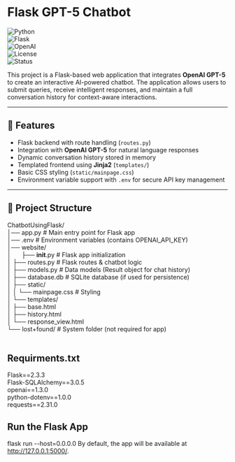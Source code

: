 # Flask GPT-5 Chatbot  
![Python](https://img.shields.io/badge/python-3.9%2B-blue.svg)  
![Flask](https://img.shields.io/badge/flask-2.0+-black.svg)  
![OpenAI](https://img.shields.io/badge/OpenAI-GPT--5-412991.svg)  
![License](https://img.shields.io/badge/license-MIT-green.svg)  
![Status](https://img.shields.io/badge/status-active-success.svg)  

This project is a Flask-based web application that integrates **OpenAI GPT-5** to create an interactive AI-powered chatbot. The application allows users to submit queries, receive intelligent responses, and maintain a full conversation history for context-aware interactions.  

---

## 🚀 Features  
- Flask backend with route handling (`routes.py`)  
- Integration with **OpenAI GPT-5** for natural language responses  
- Dynamic conversation history stored in memory  
- Templated frontend using **Jinja2** (`templates/`)  
- Basic CSS styling (`static/mainpage.css`)  
- Environment variable support with `.env` for secure API key management  

---

## 📂 Project Structure  
ChatbotUsingFlask/  <br>
│── app.py                 # Main entry point for Flask app   <br>
│── .env                   # Environment variables (contains OPENAI_API_KEY)   <br>
│── website/   <br>
│<span style="padding-left: 20px;"/>  ├── __init__.py        # Flask app initialization   <br>
│   ├── routes.py          # Flask routes & chatbot logic   <br>
│   ├── models.py          # Data models (Result object for chat history)   <br>
│   ├── database.db        # SQLite database (if used for persistence)   <br>
│   ├── static/   <br>
│   │   └── mainpage.css   # Styling   <br>
│   └── templates/   <br>
│       ├── base.html   <br>
│       ├── history.html   <br>
│       └── response_view.html   <br>
└── lost+found/            # System folder (not required for app)   <br>
   <br>

## Requirments.txt
Flask==2.3.3    <br>
Flask-SQLAlchemy==3.0.5   <br>
openai==1.3.0   <br>
python-dotenv==1.0.0   <br>
requests==2.31.0   <br>

## Run the Flask App
flask run --host=0.0.0.0
By default, the app will be available at http://127.0.0.1:5000/.
